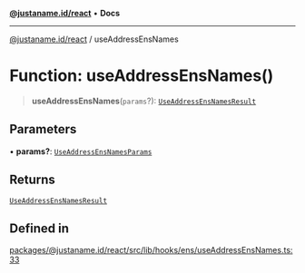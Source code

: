 [**@justaname.id/react**](../README.md) • **Docs**

***

[@justaname.id/react](../globals.md) / useAddressEnsNames

# Function: useAddressEnsNames()

> **useAddressEnsNames**(`params`?): [`UseAddressEnsNamesResult`](../interfaces/UseAddressEnsNamesResult.md)

## Parameters

• **params?**: [`UseAddressEnsNamesParams`](../interfaces/UseAddressEnsNamesParams.md)

## Returns

[`UseAddressEnsNamesResult`](../interfaces/UseAddressEnsNamesResult.md)

## Defined in

[packages/@justaname.id/react/src/lib/hooks/ens/useAddressEnsNames.ts:33](https://github.com/JustaName-id/JustaName-sdk/blob/dc845c10af242e3ca87d95ef392516ac0bfa8b95/packages/@justaname.id/react/src/lib/hooks/ens/useAddressEnsNames.ts#L33)
